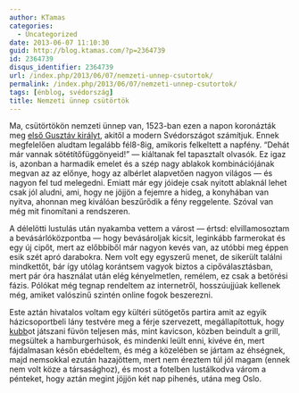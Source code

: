 ```yaml
---
author: KTamas
categories:
  - Uncategorized
date: 2013-06-07 11:10:30
guid: http://blog.ktamas.com/?p=2364739
id: 2364739
disqus_identifier: 2364739
url: /index.php/2013/06/07/nemzeti-unnep-csutortok/
permalink: /index.php/2013/06/07/nemzeti-unnep-csutortok/
tags: [énblog, svédország]
title: Nemzeti ünnep csütörtök
---
```


Ma, csütörtökön nemzeti ünnep van, 1523-ban ezen a napon koronázták meg [első Gusztáv királyt](http://en.wikipedia.org/wiki/Gustav_Vasa), akitől a modern Svédországot számítjuk. Ennek megfelelően aludtam legalább fél8-8ig, amikoris felkeltett a napfény. &#8220;Dehát már vannak sötétítőfüggönyeid!&#8221; &#8212; kiáltanak fel tapasztalt olvasók. Ez igaz is, azonban a harmadik emelet és a szép nagy ablakok kombinációjának megvan az az előnye, hogy az albérlet alapvetően nagyon világos &#8212; és nagyon fel tud melegedni. Emiatt már egy jóideje csak nyitott ablaknál lehet csak jól aludni, ami, hogy ne jöjjön a fejemre a hideg, a konyhában van nyitva, ahonnan meg kiválóan beszűrődik a fény reggelente. Szóval van még mit finomítani a rendszeren.

A délelötti lustulás után nyakamba vettem a várost &#8212; értsd: elvillamosoztam a bevásárlóközpontba &#8212; hogy bevásároljak kicsit, leginkább farmerokat és egy új cipőt, mert az előbbiből már nagyon kevés van, az utóbbi meg éppen esik szét apró darabokra. Nem volt egy egyszerű menet, de sikerült találni mindkettőt, bár így utólag korántsem vagyok biztos a cipőválasztásban, mert pár óra használat után elég kényelmetlen, remélem, ez csak a betörési fázis. Pólókat még tegnap rendeltem az internetről, hosszúujjúak kellenek még, amiket valószinű szintén online fogok beszerezni.

Este aztán hivatalos voltam egy kültéri sütögetős partira amit az egyik házicsoportbeli lány testvére meg a férje szervezett, megállapítottuk, hogy [kubb](http://blog.ktamas.com/index.php/2013/06/06/kubb-szerda/)ot játszani füvön teljesen más, mint kavicson, közben beindult a grill, megsültek a hamburgerhúsok, és mindenki leült enni, kivéve én, mert fájdalmasan későn ebédeltem, és még a közelében se jártam az éhségnek, majd nemsokkal ezután hazajöttem, mert nem éreztem túl jól magam (ennek nem volt köze a társasághoz), és most a fotelben lustálkodva várom a pénteket, hogy aztán megint jöjjön két nap pihenés, utána meg Oslo.
